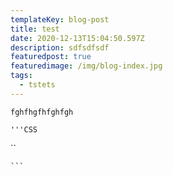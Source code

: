 ```yaml
---
templateKey: blog-post
title: test
date: 2020-12-13T15:04:50.597Z
description: sdfsdfsdf
featuredpost: true
featuredimage: /img/blog-index.jpg
tags:
  - tstets
---
```

`fghfhgfhfghfgh`

`'''CSS`

``

```` ``` ````